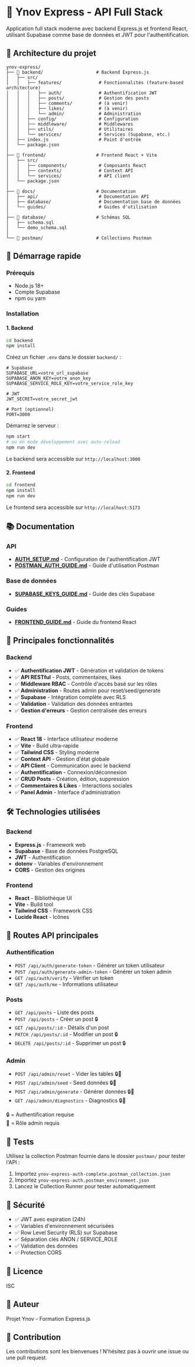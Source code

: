 # 🚀 Ynov Express - API Full Stack

Application full stack moderne avec backend Express.js et frontend React, utilisant Supabase comme base de données et JWT pour l'authentification.

## 📐 Architecture du projet

```
ynov-express/
├── 📁 backend/                    # Backend Express.js
│   ├── src/
│   │   ├── features/              # Fonctionnalités (feature-based architecture)
│   │   │   ├── auth/              # Authentification JWT
│   │   │   ├── posts/             # Gestion des posts
│   │   │   ├── comments/          # (à venir)
│   │   │   ├── likes/             # (à venir)
│   │   │   └── admin/             # Administration
│   │   ├── config/                # Configuration
│   │   ├── middleware/            # Middlewares
│   │   ├── utils/                 # Utilitaires
│   │   └── services/              # Services (Supabase, etc.)
│   ├── index.js                   # Point d'entrée
│   └── package.json
│
├── 📁 frontend/                   # Frontend React + Vite
│   ├── src/
│   │   ├── components/            # Composants React
│   │   ├── contexts/              # Context API
│   │   └── services/              # API client
│   └── package.json
│
├── 📁 docs/                       # Documentation
│   ├── api/                       # Documentation API
│   ├── database/                  # Documentation base de données
│   └── guides/                    # Guides d'utilisation
│
├── 📁 database/                   # Schémas SQL
│   ├── schema.sql
│   └── demo_schema.sql
│
└── 📁 postman/                    # Collections Postman
```

## 🚀 Démarrage rapide

### Prérequis

- Node.js 18+
- Compte Supabase
- npm ou yarn

### Installation

#### 1. Backend

```bash
cd backend
npm install
```

Créez un fichier `.env` dans le dossier `backend/` :

```env
# Supabase
SUPABASE_URL=votre_url_supabase
SUPABASE_ANON_KEY=votre_anon_key
SUPABASE_SERVICE_ROLE_KEY=votre_service_role_key

# JWT
JWT_SECRET=votre_secret_jwt

# Port (optionnel)
PORT=3000
```

Démarrez le serveur :

```bash
npm start
# ou en mode développement avec auto-reload
npm run dev
```

Le backend sera accessible sur `http://localhost:3000`

#### 2. Frontend

```bash
cd frontend
npm install
npm run dev
```

Le frontend sera accessible sur `http://localhost:5173`

## 📚 Documentation

### API

- **[AUTH_SETUP.md](docs/api/AUTH_SETUP.md)** - Configuration de l'authentification JWT
- **[POSTMAN_AUTH_GUIDE.md](docs/api/POSTMAN_AUTH_GUIDE.md)** - Guide d'utilisation Postman

### Base de données

- **[SUPABASE_KEYS_GUIDE.md](docs/database/SUPABASE_KEYS_GUIDE.md)** - Guide des clés Supabase

### Guides

- **[FRONTEND_GUIDE.md](docs/guides/FRONTEND_GUIDE.md)** - Guide du frontend React

## 🔑 Principales fonctionnalités

### Backend

- ✅ **Authentification JWT** - Génération et validation de tokens
- ✅ **API RESTful** - Posts, commentaires, likes
- ✅ **Middleware RBAC** - Contrôle d'accès basé sur les rôles
- ✅ **Administration** - Routes admin pour reset/seed/generate
- ✅ **Supabase** - Intégration complète avec RLS
- ✅ **Validation** - Validation des données entrantes
- ✅ **Gestion d'erreurs** - Gestion centralisée des erreurs

### Frontend

- ✅ **React 18** - Interface utilisateur moderne
- ✅ **Vite** - Build ultra-rapide
- ✅ **Tailwind CSS** - Styling moderne
- ✅ **Context API** - Gestion d'état globale
- ✅ **API Client** - Communication avec le backend
- ✅ **Authentification** - Connexion/déconnexion
- ✅ **CRUD Posts** - Création, édition, suppression
- ✅ **Commentaires & Likes** - Interactions sociales
- ✅ **Panel Admin** - Interface d'administration

## 🛠️ Technologies utilisées

### Backend

- **Express.js** - Framework web
- **Supabase** - Base de données PostgreSQL
- **JWT** - Authentification
- **dotenv** - Variables d'environnement
- **CORS** - Gestion des origines

### Frontend

- **React** - Bibliothèque UI
- **Vite** - Build tool
- **Tailwind CSS** - Framework CSS
- **Lucide React** - Icônes

## 📡 Routes API principales

### Authentification

- `POST /api/auth/generate-token` - Générer un token utilisateur
- `POST /api/auth/generate-admin-token` - Générer un token admin
- `GET /api/auth/verify` - Vérifier un token
- `GET /api/auth/me` - Informations utilisateur

### Posts

- `GET /api/posts` - Liste des posts
- `POST /api/posts` - Créer un post 🔒
- `GET /api/posts/:id` - Détails d'un post
- `PATCH /api/posts/:id` - Modifier un post 🔒
- `DELETE /api/posts/:id` - Supprimer un post 🔒

### Admin

- `POST /api/admin/reset` - Vider les tables 🔒👑
- `POST /api/admin/seed` - Seed données 🔒👑
- `POST /api/admin/generate` - Générer données 🔒👑
- `GET /api/admin/diagnostics` - Diagnostics 🔒👑

🔒 = Authentification requise  
👑 = Rôle admin requis

## 🧪 Tests

Utilisez la collection Postman fournie dans le dossier `postman/` pour tester l'API :

1. Importez `ynov-express-auth-complete.postman_collection.json`
2. Importez `ynov-express-auth.postman_environment.json`
3. Lancez le Collection Runner pour tester automatiquement

## 🔐 Sécurité

- ✅ JWT avec expiration (24h)
- ✅ Variables d'environnement sécurisées
- ✅ Row Level Security (RLS) sur Supabase
- ✅ Séparation clés ANON / SERVICE_ROLE
- ✅ Validation des données
- ✅ Protection CORS

## 📝 Licence

ISC

## 👤 Auteur

Projet Ynov - Formation Express.js

## 🤝 Contribution

Les contributions sont les bienvenues ! N'hésitez pas à ouvrir une issue ou une pull request.
